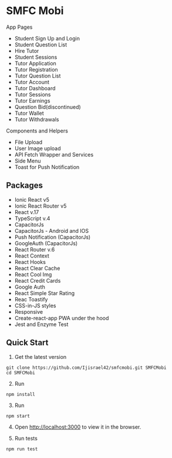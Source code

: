# SMFC Mobi

App Pages
- Student Sign Up and Login
- Student Question List
- Hire Tutor
- Student Sessions
- Tutor Application
- Tutor Registration
- Tutor Question List
- Tutor Account
- Tutor Dashboard
- Tutor Sessions
- Tutor Earnings
- Question Bid(discontinued)
- Tutor Wallet
- Tutor Withdrawals

Components and Helpers

- File Upload
- User Image upload
- API Fetch Wrapper and Services
- Side Menu
- Toast for Push Notification

## Packages
- Ionic React v5
- Ionic React Router v5
- React v.17
- TypeScript v.4
- CapacitorJs
- CapacitorJs - Android and IOS
- Push Notification (CapacitorJs)
- GoogleAuth (CapacitorJs)
- React Router v.6
- React Context
- React Hooks
- React Clear Cache
- React Cool Img
- React Credit Cards
- Google Auth
- React Simple Star Rating
- Reac Toastify
- CSS-in-JS styles
- Responsive
- Create-react-app PWA under the hood
- Jest and Enzyme Test

## Quick Start

1. Get the latest version

```shell
git clone https://github.com/Ijisrael42/smfcmobi.git SMFCMobi
cd SMFCMobi
```

2. Run

```shell
npm install
```

3. Run

```shell
npm start
```

4. Open [http://localhost:3000](http://localhost:3000) to view it in the browser.

5. Run tests

```shell
npm run test
```
